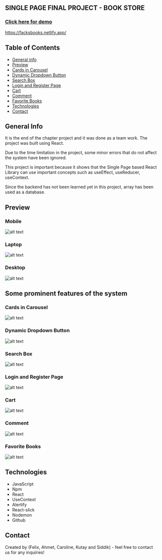 ## SINGLE PAGE FINAL PROJECT - BOOK STORE

<a href="https://facksbooks.netlify.app/" target="_blank"><h3 align="left">Click here for demo</h3></a> https://facksbooks.netlify.app/

## Table of Contents

- [General info](#general-info)
- [Preview](#preview)
- [Cards in Carousel](#cards-in-carousel)
- [Dynamic Dropdown Button](#dynamic-dropdown-button)
- [Search Box](#search-box)
- [Login and Register Page](#login-and-register-page) 
- [Cart](#cart)
- [Comment](#comment)
- [Favorite Books](#favorite-books)
- [Technologies](#technologies)
- [Contact](#contact)


## General Info

It is the end of the chapter project and it was done as a team work. The project was built using React.

Due to the time limitation in the project, some minor errors that do not affect the system have been ignored.

This project is important because it shows that the Single Page based React Library can use important concepts such as useEffect, useReducer, useContext.

Since the backend has not been learned yet in this project, array has been used as a database.

## Preview

### Mobile

![alt text](src/images/readmegifs/mobile.gif)

### Laptop

![alt text](src/images/readmegifs/laptop.gif)

### Desktop

![alt text](src/images/readmegifs/general.gif)


## Some prominent features of the system

### Cards in Carousel

![alt text](src/images/readmegifs/slider.gif)

### Dynamic Dropdown Button

![alt text](src/images/readmegifs/category.gif)

### Search Box

![alt text](src/images/readmegifs/searchbox.gif)


### Login and Register Page

![alt text](src/images/readmegifs/login.gif)

### Cart

![alt text](src/images/readmegifs/activities.gif)

### Comment

![alt text](src/images/readmegifs/comment.gif)

### Favorite Books

![alt text](src/images/readmegifs/merklist.gif)


## Technologies

- JavaScript
- Npm
- React
- UseContext
- Alertify
- React-slick
- Nodemon
- Github

## Contact

Created by (Felix, Ahmet, Caroline, Kutay and Siddik) - feel free to contact us for any inquiries!

